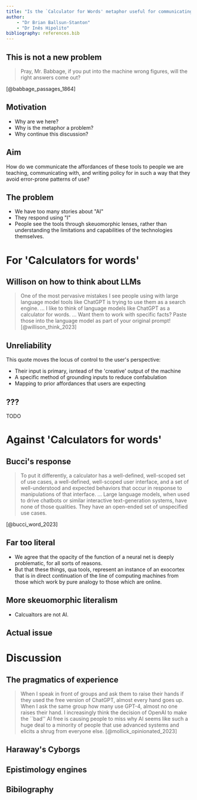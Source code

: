 ```yaml
---
title: "Is the `Calculator for Words' metaphor useful for communicating about LLMs?"
author: 
    - "Dr Brian Ballsun-Stanton"
    - "Dr Inês Hipolito"
bibliography: references.bib
---
```


## This is not a new problem

> Pray, Mr. Babbage, if you put into the machine wrong figures, will the right answers come out?

[@babbage_passages_1864]


## Motivation

- Why are we here?
- Why is the metaphor a problem?
- Why continue this discussion?


## Aim

How do we communicate the affordances of these tools to people we are teaching, communicating with, and writing policy for in such a way that they avoid error-prone patterns of use?

## The problem

* We have too many stories about "AI"
* They respond using "I"
* People see the tools through skeuomorphic lenses, rather than understanding the limitations and capabilities of the technologies themselves.



# For 'Calculators for words'

## Willison on how to think about LLMs

> One of the most pervasive mistakes I see people using with large language model tools like ChatGPT is trying to use them as a search engine. ... I like to think of language models like ChatGPT as a calculator for words. ... Want them to work with specific facts? Paste those into the language model as part of your original prompt! [@willison_think_2023]


## Unreliability

This quote moves the locus of control to the user's perspective:

* Their input is primary, isntead of the 'creative' output of the machine
* A specific method of grounding inputs to reduce confabulation
* Mapping to prior affordances that users are expecting

## ???

TODO


# Against 'Calculators for words'


## Bucci's response

> To put it differently, a calculator has a well-defined, well-scoped set of use cases, a well-defined, well-scoped user interface, and a set of well-understood and expected behaviors that occur in response to manipulations of that interface. ... Large language models, when used to drive chatbots or similar interactive text-generation systems, have none of those qualities. They have an open-ended set of unspecified use cases.

[@bucci_word_2023]

## Far too literal 


* We agree that the opacity of the function of a neural net is deeply problematic, for all sorts of reasons. 
* But that these things, qua tools, represent an instance of an exocortex that is in direct continuation of the line of computing machines from those which work by pure analogy to those which are online.

## More skeuomorphic literalism

* Calcualtors are not AI. 

## Actual issue



# Discussion

## The pragmatics of experience

> When I speak in front of groups and ask them to raise their hands if they used the free version of ChatGPT, almost every hand goes up. When I ask the same group how many use GPT-4, almost no one raises their hand. I increasingly think the decision of OpenAI to make the ``bad'' AI free is causing people to miss why AI seems like such a huge deal to a minority of people that use advanced systems and elicits a shrug from everyone else. [@mollick_opinionated_2023]

## Haraway's Cyborgs

## Epistimology engines




## Bibilography